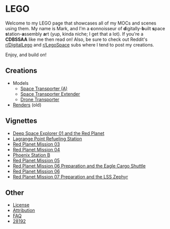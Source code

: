 # LEGO
Welcome to my LEGO page that showcases all of my MOCs and scenes using them.  My name is Mark, and I'm a **c**onnoisseur
of **d**igitally-**b**uilt **s**pace **s**tation-**a**ssembly **a**rt (yup, kinda niche; I get that a lot).  If you're a
**CDBSSAA** like me then read on!  Also, be sure to check out Reddit's [r/DigitalLego](https://www.reddit.com/r/DigitalLego/)
and [r/LegoSpace](https://www.reddit.com/r/LegoSpace/) subs where I tend to post my creations.

Enjoy, and build on!

## Creations
* Models
  * [Space Transporter (A)](models/space-transporter-a.md)<br>
  * [Space Transporter Extender](models/space-transporter-extender.md)<br>
  * [Drone Transporter](models/drone-transporter.md)<br>
* [Renders](renders/01-landing-pad.md) (old)

## Vignettes
* [Deep Space Explorer 01 and the Red Planet](vignettes/dse-01/README.md)
* [Lagrange Point Refueling Station](vignettes/lprs/README.md)
* [Red Planet Mission 03](vignettes/rp-03/README.md)
* [Red Planet Mission 04](vignettes/rp-04_argo-01/README.md)
* [Phoenix Station B](vignettes/ps-b/README.md)
* [Red Planet Mission 05](vignettes/rp-05/README.md)
* [Red Planet Mission 06 Preparation and the Eagle Cargo Shuttle](vignettes/rp-06-pre/README.md)
* [Red Planet Mission 06](vignettes/rp-06/README.md)
* [Red Planet Mission 07 Preparation and the LSS Zephyr](vignettes/rp-07-pre/README.md)

## Other
* [License](license.md)
* [Attribution](attribution.md)
* [FAQ](faq.md)<br>
* [28192](28192.md)
